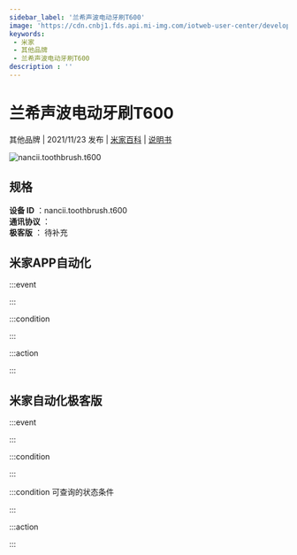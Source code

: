 ```yaml
---
sidebar_label: '兰希声波电动牙刷T600'
image: 'https://cdn.cnbj1.fds.api.mi-img.com/iotweb-user-center/developer_1679048028744wkxihvY2.png?GalaxyAccessKeyId=AKVGLQWBOVIRQ3XLEW&Expires=9223372036854775807&Signature=ANj9wmYMbRKfjHWIrk2gGAutfws='
keywords: 
 - 米家
 - 其他品牌
 - 兰希声波电动牙刷T600
description : ''
---
```

# 兰希声波电动牙刷T600

其他品牌 | 2021/11/23 发布 | [米家百科](https://home.mi.com/webapp/content/baike/product/index.html?model=nancii.toothbrush.t600) | [说明书](https://home.mi.com/views/introduction.html?model=nancii.toothbrush.t600&region=cn)

![nancii.toothbrush.t600](https://cdn.cnbj1.fds.api.mi-img.com/iotweb-user-center/developer_1679048028744wkxihvY2.png?GalaxyAccessKeyId=AKVGLQWBOVIRQ3XLEW&Expires=9223372036854775807&Signature=ANj9wmYMbRKfjHWIrk2gGAutfws=)

## 规格  
> 
**设备 ID** ：nancii.toothbrush.t600  
**通讯协议** ：  
**极客版**  ： 待补充 


## 米家APP自动化  

:::event  

:::

:::condition  

:::

:::action   

:::

## 米家自动化极客版  

:::event  

:::

:::condition  

:::

:::condition 可查询的状态条件  

:::

:::action  

:::

        
